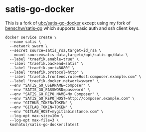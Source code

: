 # satis-go-docker

This is a fork of [ubc/satis-go-docker](https://github.com/ubc/satis-go-docker) except using my fork of [benschw/satis-go](https://github.com/benschw/satis-go) which supports basic auth and ssh client keys.

```
docker service create \
  --name satis \
  --network swarm \
  --secret source=satis_rsa,target=id_rsa \
  --mount source=satis-data,target=/opt/satis-go/data \
  --label "traefik.enable=true" \
  --label "traefik.backend=satis" \
  --label "traefik.port=8080" \
  --label "traefik.protocol=http" \
  --label "traefik.frontend.rule=Host:composer.example.com" \
  --label "traefik.docker.network=swarm" \
  --env "SATIS_GO_USERNAME=composer" \
  --env "SATIS_GO_PASSWORD=password" \
  --env "SATIS_GO_REPO_NAME=My Composer" \
  --env "SATIS_GO_REPO_HOST=http://composer.example.com" \
  --env "GITHUB_TOKEN=TOKEN" \
  --env "GITLAB_TOKEN=TOKEN" \
  --env "GITLAB_HOST=mygitlabinstance.com" \
  --log-opt max-size=10m \
  --log-opt max-file=3 \
  koshatul/satis-go-docker:latest
```
